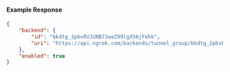 <!-- Code generated for API Clients. DO NOT EDIT. -->

#### Example Response

```json
{
	"backend": {
		"id": "bkdtg_2pbvRVJUNB7JweZ99lgX56jFehk",
		"uri": "https://api.ngrok.com/backends/tunnel_group/bkdtg_2pbvRVJUNB7JweZ99lgX56jFehk"
	},
	"enabled": true
}
```
